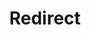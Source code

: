 ﻿---
layout: src/layouts/Redirect.astro
title: Redirect
redirect: /docs/infrastructure/accounts/tokens
pubDate:  2023-01-01
navSearch: false
navSitemap: false
navMenu: false
---
